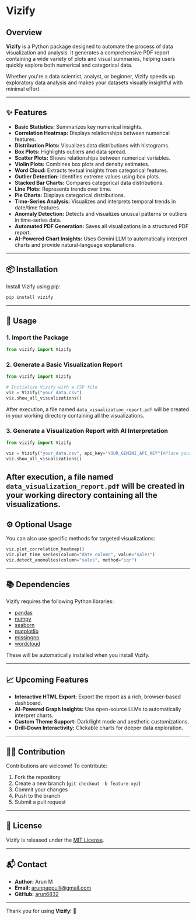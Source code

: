 # Vizify

## Overview
**Vizify** is a Python package designed to automate the process of data visualization and analysis. It generates a comprehensive PDF report containing a wide variety of plots and visual summaries, helping users quickly explore both numerical and categorical data.

Whether you're a data scientist, analyst, or beginner, Vizify speeds up exploratory data analysis and makes your datasets visually insightful with minimal effort.

---

## ✨ Features

- **Basic Statistics:** Summarizes key numerical insights.
- **Correlation Heatmap:** Displays relationships between numerical features.
- **Distribution Plots:** Visualizes data distributions with histograms.
- **Box Plots:** Highlights outliers and data spread.
- **Scatter Plots:** Shows relationships between numerical variables.
- **Violin Plots:** Combines box plots and density estimates.
- **Word Cloud:** Extracts textual insights from categorical features.
- **Outlier Detection:** Identifies extreme values using box plots.
- **Stacked Bar Charts:** Compares categorical data distributions.
- **Line Plots:** Represents trends over time.
- **Pie Charts:** Displays categorical distributions.
- **Time-Series Analysis:** Visualizes and interprets temporal trends in date/time features.
- **Anomaly Detection:** Detects and visualizes unusual patterns or outliers in time-series data.
- **Automated PDF Generation:** Saves all visualizations in a structured PDF report.
- **AI-Powered Chart Insights:** Uses Gemini LLM to automatically interpret charts and provide natural-language explanations.

---

## 📦 Installation

Install Vizify using pip:

```bash
pip install vizify
```

---

## 🚀 Usage

### 1. Import the Package

```python
from vizify import Vizify
```

### 2. Generate a Basic Visualization Report

```python
from vizify import Vizify

# Initialize Vizify with a CSV file
viz = Vizify("your_data.csv")
viz.show_all_visualizations()
```

After execution, a file named `data_visualization_report.pdf` will be created in your working directory containing all the visualizations.

### 3. Generate a Visualization Report with AI Interpretation

```python
from vizify import Vizify

viz = Vizify("your_data.csv", api_key="YOUR_GEMINI_API_KEY")#Place your API KEY here
viz.show_all_visualizations()
```

After execution, a file named `data_visualization_report.pdf` will be created in your working directory containing all the visualizations.
---

## ⚙️ Optional Usage

You can also use specific methods for targeted visualizations:

```python
viz.plot_correlation_heatmap()
viz.plot_time_series(column="date_column", value="sales")
viz.detect_anomalies(column="sales", method="iqr")
```

---

## 📚 Dependencies

Vizify requires the following Python libraries:

- [pandas](https://pypi.org/project/pandas/)
- [numpy](https://pypi.org/project/numpy/)
- [seaborn](https://pypi.org/project/seaborn/)
- [matplotlib](https://pypi.org/project/matplotlib/)
- [missingno](https://pypi.org/project/missingno/)
- [wordcloud](https://pypi.org/project/wordcloud/)

These will be automatically installed when you install Vizify.

---

## 📈 Upcoming Features

- **Interactive HTML Export:** Export the report as a rich, browser-based dashboard.
- **AI-Powered Graph Insights:** Use open-source LLMs to automatically interpret charts.
- **Custom Theme Support:** Dark/light mode and aesthetic customizations.
- **Drill-Down Interactivity:** Clickable charts for deeper data exploration.

---

## 🧑‍💻 Contribution

Contributions are welcome! To contribute:

1. Fork the repository  
2. Create a new branch (`git checkout -b feature-xyz`)  
3. Commit your changes  
4. Push to the branch  
5. Submit a pull request  

---

## 📄 License

Vizify is released under the [MIT License](LICENSE.txt).

---

## 📬 Contact

- **Author:** Arun M  
- **Email:** arunpappulli@gmail.com  
- **GitHub:** [arun6832](https://github.com/arun6832)

---

Thank you for using **Vizify**! 🚀
